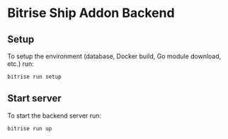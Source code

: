 # Bitrise Ship Addon Backend

## Setup

To setup the environment (database, Docker build, Go module download, etc.) run:

```
bitrise run setup
```

## Start server

To start the backend server run:

```
bitrise run up
```
